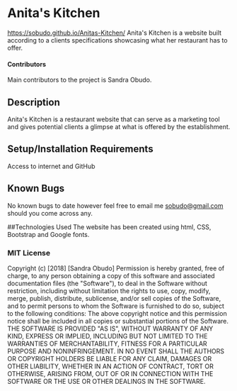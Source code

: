 # Anita's Kitchen
https://sobudo.github.io/Anitas-Kitchen/
Anita's Kitchen is a website built according to a clients specifications showcasing what her restaurant has to offer.

#### Contributors
Main contributors to the project is Sandra Obudo.

## Description
Anita's Kitchen is a restaurant website that can serve as a marketing tool and gives potential clients a glimpse at what is offered by the establishment.

## Setup/Installation Requirements
Access to internet and GitHub

## Known Bugs
No known bugs to date however feel free to email me sobudo@gmail.com should you come across any.

##Technologies Used
The website has been created using html, CSS, Bootstrap and Google fonts.

### MIT License
Copyright (c) [2018] [Sandra Obudo]
Permission is hereby granted, free of charge, to any person obtaining a copy of this software and associated documentation files (the "Software"), to deal in the Software without restriction, including without limitation the rights
to use, copy, modify, merge, publish, distribute, sublicense, and/or sell copies of the Software, and to permit persons to whom the Software is furnished to do so, subject to the following conditions:
The above copyright notice and this permission notice shall be included in all copies or substantial portions of the Software.
THE SOFTWARE IS PROVIDED "AS IS", WITHOUT WARRANTY OF ANY KIND, EXPRESS OR IMPLIED, INCLUDING BUT NOT LIMITED TO THE WARRANTIES OF MERCHANTABILITY, FITNESS FOR A PARTICULAR PURPOSE AND NONINFRINGEMENT. IN NO EVENT SHALL THE AUTHORS OR COPYRIGHT HOLDERS BE LIABLE FOR ANY CLAIM, DAMAGES OR OTHER LIABILITY, WHETHER IN AN ACTION OF CONTRACT, TORT OR OTHERWISE, ARISING FROM, OUT OF OR IN CONNECTION WITH THE SOFTWARE OR THE USE OR OTHER DEALINGS IN THE SOFTWARE.
